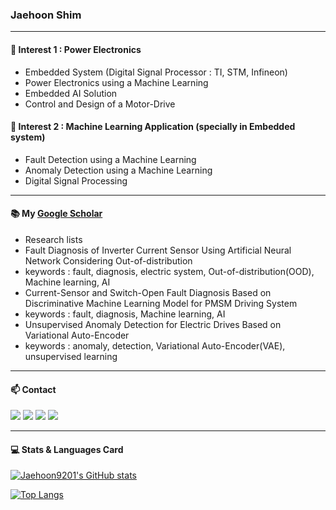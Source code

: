 ### Jaehoon Shim
-----------------

#### 🌱 Interest 1 : Power Electronics
  * Embedded System (Digital Signal Processor : TI, STM, Infineon)
  * Power Electronics using a Machine Learning
  * Embedded AI Solution
  * Control and Design of a Motor-Drive
  
#### 🌱 Interest 2 : Machine Learning Application (specially in Embedded system)
  * Fault Detection using a Machine Learning
  * Anomaly Detection using a Machine Learning
  * Digital Signal Processing
        
-----------------


#### :books: My [Google Scholar](https://scholar.google.com/citations?hl=ko&user=FwoMgvkAAAAJ)

+ Research lists
 +  Fault Diagnosis of Inverter Current Sensor Using Artificial Neural Network Considering Out-of-distribution
  + keywords : fault, diagnosis, electric system, Out-of-distribution(OOD), Machine learning, AI
 +  Current-Sensor and Switch-Open Fault Diagnosis Based on Discriminative Machine Learning Model for PMSM Driving System
  + keywords : fault, diagnosis, Machine learning, AI
 +  Unsupervised Anomaly Detection for Electric Drives Based on Variational Auto-Encoder
  + keywords : anomaly, detection, Variational Auto-Encoder(VAE), unsupervised learning

-----------------

#### 📫 Contact
 [<img src="https://img.shields.io/badge/Gmail-D14836?style=for-the-badge&logo=gmail&logoColor=white" />](mailto:jaehoon9201@snu.ac.kr)
 [<img src="https://img.shields.io/badge/GitHub-100000?style=for-the-badge&logo=github&logoColor=white" />](https://jaehoon9201.github.io/)
 [<img src="https://img.shields.io/badge/Instagram-E4405F?style=for-the-badge&logo=instagram&logoColor=white" />](https://instagram.com/jaehoon_shim_)
 [<img src="https://img.shields.io/badge/LinkedIn-0077B5?style=for-the-badge&logo=linkedin&logoColor=white" />](https://www.linkedin.com/in/jaehoon-shim-08aa83223/)

-----------------


#### 💻 Stats & Languages Card
[![Jaehoon9201's GitHub stats](https://github-readme-stats.vercel.app/api?username=Jaehoon9201)](https://github.com/anuraghazra/github-readme-stats)

[![Top Langs](https://github-readme-stats.vercel.app/api/top-langs/?username=Jaehoon9201&layout=compact)](https://github.com/anuraghazra/github-readme-stats)
